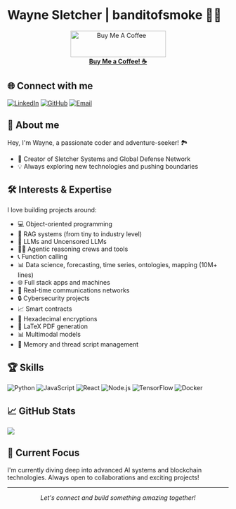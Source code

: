 # Wayne Sletcher | banditofsmoke 🏴‍☠️

<div align="center">
  <a href="https://ko-fi.com/waynesletcher" target="_blank">
    <img src="https://cdn.buymeacoffee.com/buttons/v2/default-blue.png" alt="Buy Me A Coffee" height="60" width="217" />
  </a>
  <br />
  <a href="https://ko-fi.com/waynesletcher" target="_blank">
    <strong>Buy Me a Coffee! ☕️</strong>
  </a>
</div>


## 🌐 Connect with me
[![LinkedIn](https://img.shields.io/badge/LinkedIn-0077B5?style=for-the-badge&logo=linkedin&logoColor=white)](https://www.linkedin.com/in/waynesletcheraisystemsbuilder)
[![GitHub](https://img.shields.io/badge/GitHub-100000?style=for-the-badge&logo=github&logoColor=white)](https://github.com/banditofsmoke)
[![Email](https://img.shields.io/badge/Email-D14836?style=for-the-badge&logo=gmail&logoColor=white)](mailto:skeletonenglish@gmail.com)


## 🚀 About me
Hey, I'm Wayne, a passionate coder and adventure-seeker! 🏞️
- 🔧 Creator of Sletcher Systems and Global Defense Network
- 💡 Always exploring new technologies and pushing boundaries

## 🛠️ Interests & Expertise
I love building projects around:

- 💻 Object-oriented programming
- 🧠 RAG systems (from tiny to industry level)
- 🤖 LLMs and Uncensored LLMs
- 🚣‍♂️ Agentic reasoning crews and tools
- 📞 Function calling
- 📊 Data science, forecasting, time series, ontologies, mapping (10M+ lines)
- 🌐 Full stack apps and machines
- 📡 Real-time communications networks
- 🔒 Cybersecurity projects
- 📈 Smart contracts
- 🔑 Hexadecimal encryptions
- 📄 LaTeX PDF generation
- 📊 Multimodal models
- 💾 Memory and thread script management

## 🏆 Skills
![Python](https://img.shields.io/badge/Python-3776AB?style=for-the-badge&logo=python&logoColor=white)
![JavaScript](https://img.shields.io/badge/JavaScript-F7DF1E?style=for-the-badge&logo=javascript&logoColor=black)
![React](https://img.shields.io/badge/React-20232A?style=for-the-badge&logo=react&logoColor=61DAFB)
![Node.js](https://img.shields.io/badge/Node.js-43853D?style=for-the-badge&logo=node.js&logoColor=white)
![TensorFlow](https://img.shields.io/badge/TensorFlow-FF6F00?style=for-the-badge&logo=tensorflow&logoColor=white)
![Docker](https://img.shields.io/badge/Docker-2496ED?style=for-the-badge&logo=docker&logoColor=white)

## 📈 GitHub Stats
<img align="center" src="https://github-readme-stats.vercel.app/api?username=banditofsmoke&show_icons=true&theme=radical" />

## 🎯 Current Focus
I'm currently diving deep into advanced AI systems and blockchain technologies. Always open to collaborations and exciting projects!

---

<div align="center">
  <i>Let's connect and build something amazing together!</i>
</div>
